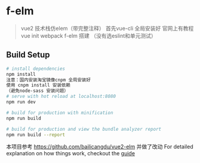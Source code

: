 # f-elm

> vue2 技术栈仿elem（带完整注释）
> 首先vue-cli 全局安装好 官网上有教程
> vue init webpack f-elm 搭建 （没有选eslint和单元测试）
## Build Setup


``` bash
# install dependencies
npm install
注意：国内安装淘宝镜像cnpm 全局安装好
使用 cnpm install 安装依赖
（避免node-sass 安装问题）
# serve with hot reload at localhost:8080
npm run dev

# build for production with minification
npm run build

# build for production and view the bundle analyzer report
npm run build --report
```
本项目参考 https://github.com/bailicangdu/vue2-elm 并做了改动
For detailed explanation on how things work, checkout the [guide](http://vuejs-templates.github.io/webpack/) 
